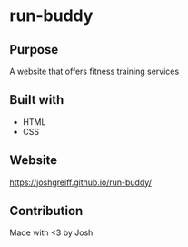 # run-buddy

## Purpose 
A website that offers fitness training services

## Built with
- HTML
- CSS

## Website
https://joshgreiff.github.io/run-buddy/

## Contribution
Made with <3 by Josh 
